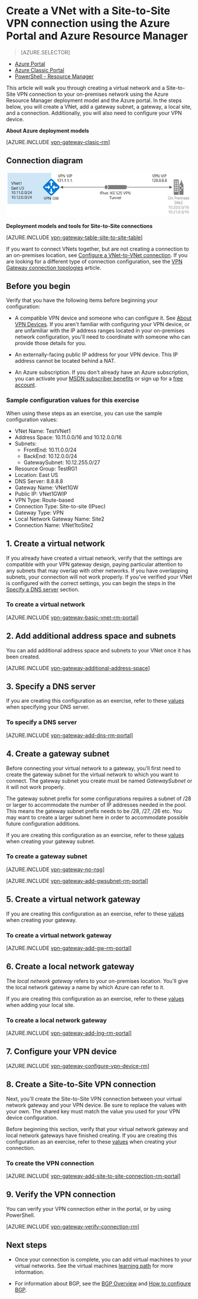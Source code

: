 <properties
   pageTitle="Create a virtual network with a Site-to-Site VPN connection using Azure Resource Manager and the Azure Portal | Microsoft Azure"
   description="This article walks you through creating a VNet using the Resource Manager model and connecting it to your local on-premises network using a S2S VPN gateway connection."
   services="vpn-gateway"
   documentationCenter="na"
   authors="cherylmc"
   manager="carmonm"
   editor=""
   tags="azure-resource-manager"/>

<tags
   ms.service="vpn-gateway"
   ms.devlang="na"
   ms.topic="hero-article"
   ms.tgt_pltfrm="na"
   ms.workload="infrastructure-services"
   ms.date="05/13/2016"
   ms.author="cherylmc"/>

# Create a VNet with a Site-to-Site VPN connection using the Azure Portal and Azure Resource Manager

> [AZURE.SELECTOR]
- [Azure Portal](vpn-gateway-howto-site-to-site-resource-manager-portal.md)
- [Azure Classic Portal](vpn-gateway-site-to-site-create.md)
- [PowerShell - Resource Manager](vpn-gateway-create-site-to-site-rm-powershell.md)


This article will walk you through creating a virtual network and a Site-to-Site VPN connection to your on-premises network using the Azure Resource Manager deployment model and the Azure portal. In the steps below, you will create a VNet, add a gateway subnet, a gateway, a local site, and a connection. Additionally, you will also need to configure your VPN device. 



**About Azure deployment models**

[AZURE.INCLUDE [vpn-gateway-clasic-rm](../../includes/vpn-gateway-classic-rm-include.md)] 

## Connection diagram

![Site-to-Site](./media/vpn-gateway-howto-site-to-site-resource-manager-portal/site2site.png)

**Deployment models and tools for Site-to-Site connections**

[AZURE.INCLUDE [vpn-gateway-table-site-to-site-table](../../includes/vpn-gateway-table-site-to-site-include.md)] 

If you want to connect VNets together, but are not creating a connection to an on-premises location, see [Configure a VNet-to-VNet connection](vpn-gateway-vnet-vnet-rm-ps.md). If you are looking for a different type of connection configuration, see the [VPN Gateway connection topologies](vpn-gateway-topology.md) article.

## Before you begin

Verify that you have the following items before beginning your configuration:

- A compatible VPN device and someone who can configure it. See [About VPN Devices](vpn-gateway-about-vpn-devices.md). If you aren't familiar with configuring your VPN device, or are unfamiliar with the IP address ranges located in your on-premises network configuration, you'll need to coordinate with someone who can provide those details for you.

- An externally-facing public IP address for your VPN device. This IP address cannot be located behind a NAT.
	
- An Azure subscription. If you don't already have an Azure subscription, you can activate your [MSDN subscriber benefits](http://azure.microsoft.com/pricing/member-offers/msdn-benefits-details/) or sign up for a [free account](http://azure.microsoft.com/pricing/free-trial/).

### <a name="values"></a>Sample configuration values for this exercise


When using these steps as an exercise, you can use the sample configuration values:

- VNet Name: TestVNet1
- Address Space: 10.11.0.0/16 and 10.12.0.0/16
- Subnets: 
	- FrontEnd: 10.11.0.0/24
	- BackEnd: 10.12.0.0/24
	- GatewaySubnet: 10.12.255.0/27
- Resource Group: TestRG1
- Location: East US
- DNS Server: 8.8.8.8
- Gateway Name: VNet1GW
- Public IP: VNet1GWIP
- VPN Type: Route-based
- Connection Type: Site-to-site (IPsec)
- Gateway Type: VPN
- Local Network Gateway Name: Site2
- Connection Name: VNet1toSite2



## 1. Create a virtual network 

If you already have created a virtual network, verify that the settings are compatible with your VPN gateway design, paying particular attention to any subnets that may overlap with other networks. If you have overlapping subnets, your connection will not work properly. If you've verified your VNet is configured with the correct settings, you can begin the steps in the [Specify a DNS server](#dns) section.

### To create a virtual network

[AZURE.INCLUDE [vpn-gateway-basic-vnet-rm-portal](../../includes/vpn-gateway-basic-vnet-rm-portal-include.md)]  

## 2. Add additional address space and subnets

You can add additional address space and subnets to your VNet once it has been created.

[AZURE.INCLUDE [vpn-gateway-additional-address-space](../../includes/vpn-gateway-additional-address-space-include.md)] 

## <a name="dns"></a>3. Specify a DNS server

If you are creating this configuration as an exercise, refer to these [values](#values) when specifying your DNS server.

### To specify a DNS server

[AZURE.INCLUDE [vpn-gateway-add-dns-rm-portal](../../includes/vpn-gateway-add-dns-rm-portal-include.md)]

## 4. Create a gateway subnet

Before connecting your virtual network to a gateway, you'll first need to create the gateway subnet for the virtual network to which you want to connect. The gateway subnet you create must be named *GatewaySubnet* or it will not work properly. 

The gateway subnet prefix for some configurations requires a subnet of /28 or larger to accommodate the number of IP addresses needed in the pool. This means the gateway subnet prefix needs to be /28, /27, /26 etc. You may want to create a larger subnet here in order to accommodate possible future configuration additions.

If you are creating this configuration as an exercise, refer to these [values](#values) when creating your gateway subnet.

### To create a gateway subnet

[AZURE.INCLUDE [vpn-gateway-no-nsg](../../includes/vpn-gateway-no-nsg-include.md)] 

[AZURE.INCLUDE [vpn-gateway-add-gwsubnet-rm-portal](../../includes/vpn-gateway-add-gwsubnet-rm-portal-include.md)]

## 5. Create a virtual network gateway

If you are creating this configuration as an exercise, refer to these [values](#values) when creating your gateway.

### To create a virtual network gateway

[AZURE.INCLUDE [vpn-gateway-add-gw-rm-portal](../../includes/vpn-gateway-add-gw-rm-portal-include.md)]

## 6. Create a local network gateway

The *local network gateway* refers to your on-premises location. You'll give the local network gateway a name by which Azure can refer to it. 

If you are creating this configuration as an exercise, refer to these [values](#values) when adding your local site.

### To create a local network gateway

[AZURE.INCLUDE [vpn-gateway-add-lng-rm-portal](../../includes/vpn-gateway-add-lng-rm-portal-include.md)]

## 7. Configure your VPN device

[AZURE.INCLUDE [vpn-gateway-configure-vpn-device-rm](../../includes/vpn-gateway-configure-vpn-device-rm-include.md)]

## 8. Create a Site-to-Site VPN connection

Next, you'll create the Site-to-Site VPN connection between your virtual network gateway and your VPN device. Be sure to replace the values with your own. The shared key must match the value you used for your VPN device configuration. 

Before beginning this section, verify that your virtual network gateway and local network gateways have finished creating. If you are creating this configuration as an exercise, refer to these [values](#values) when creating your connection.

### To create the VPN connection


[AZURE.INCLUDE [vpn-gateway-add-site-to-site-connection-rm-portal](../../includes/vpn-gateway-add-site-to-site-connection-rm-portal-include.md)]

## 9. Verify the VPN connection

You can verify your VPN connection either in the portal, or by using PowerShell.

[AZURE.INCLUDE [vpn-gateway-verify-connection-rm](../../includes/vpn-gateway-verify-connection-rm-include.md)]

## Next steps

- Once your connection is complete, you can add virtual machines to your virtual networks. See the virtual machines [learning path](https://azure.microsoft.com/documentation/learning-paths/virtual-machines) for more information.

- For information about BGP, see the [BGP Overview](vpn-gateway-bgp-overview.md) and [How to configure BGP](vpn-gateway-bgp-resource-manager-ps.md).
